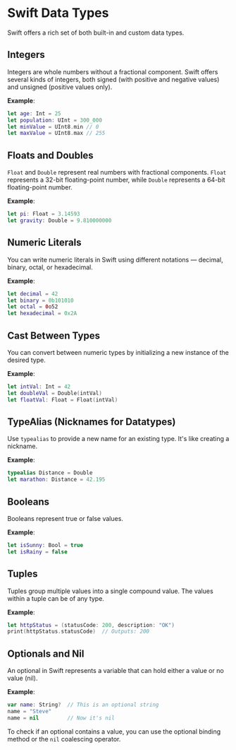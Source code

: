 # Swift Data Types

Swift offers a rich set of both built-in and custom data types.

## Integers

Integers are whole numbers without a fractional component. Swift offers several kinds of integers, both signed (with positive and negative values) and unsigned (positive values only).

**Example**:
```swift
let age: Int = 25
let population: UInt = 300_000
let minValue = UInt8.min // 0
let maxValue = UInt8.max // 255
```

## Floats and Doubles

`Float` and `Double` represent real numbers with fractional components. `Float` represents a 32-bit floating-point number, while `Double` represents a 64-bit floating-point number.

**Example**:
```swift
let pi: Float = 3.14593
let gravity: Double = 9.810000000
```

## Numeric Literals

You can write numeric literals in Swift using different notations — decimal, binary, octal, or hexadecimal.

**Example**:
```swift
let decimal = 42
let binary = 0b101010
let octal = 0o52
let hexadecimal = 0x2A
```

## Cast Between Types

You can convert between numeric types by initializing a new instance of the desired type.

**Example**:
```swift
let intVal: Int = 42
let doubleVal = Double(intVal)
let floatVal: Float = Float(intVal)
```

## TypeAlias (Nicknames for Datatypes)

Use `typealias` to provide a new name for an existing type. It's like creating a nickname.

**Example**:
```swift
typealias Distance = Double
let marathon: Distance = 42.195
```

## Booleans

Booleans represent true or false values.

**Example**:
```swift
let isSunny: Bool = true
let isRainy = false
```

## Tuples

Tuples group multiple values into a single compound value. The values within a tuple can be of any type.

**Example**:
```swift
let httpStatus = (statusCode: 200, description: "OK")
print(httpStatus.statusCode)  // Outputs: 200
```

## Optionals and Nil

An optional in Swift represents a variable that can hold either a value or no value (nil).

**Example**:
```swift
var name: String?  // This is an optional string
name = "Steve"
name = nil         // Now it's nil
```

To check if an optional contains a value, you can use the optional binding method or the `nil` coalescing operator.